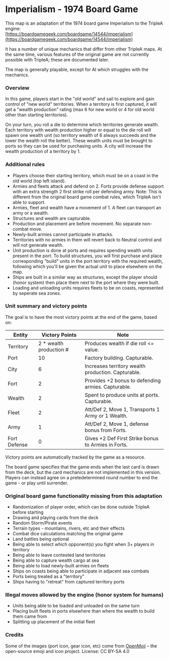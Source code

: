 # Imperialism - 1974 Board Game

This map is an adaptation of the 1974 board game Imperialism to the TripleA engine:  
[https://boardgamegeek.com/boardgame/14544/imperialism](https://boardgamegeek.com/boardgame/14544/imperialism)

It has a number of unique mechanics that differ from other TripleA maps. At the same time, various features of the original game are not currently possible with TripleA; these are documented later.

The map is generally playable, except for AI which struggles with the mechanics.

### Overview

In this game, players start in the "old world" and sail to explore and gain control of "new world" territories. When a territory is first captured, it will get a "wealth production" rating (max 6 for new world or 4 for old world other than starting territories).

On your turn, you roll a die to determine which territories generate wealth. Each territory with wealth production higher or equal to the die roll will spawn one wealth unit (so territory wealth of 6 always succeeds and the lower the wealth roll the better). These wealth units must be brought to ports so they can be used for purchasing units. A city will increase the wealth production of a territory by 1.

### Additional rules

*   Players choose their starting territory, which must be on a coast in the old world (top left island).
*   Armies and fleets attack and defend on 2. Forts provide defense support with an extra strength 2 first strike roll per defending army. Note: This is different from the original board game combat rules, which TripleA isn't able to support.</li>
*   Armies, fleet and wealth have a movement of 1\. A fleet can transport an army or a wealth.
*   Structures and wealth are capturable.
*   Production and placement are before movement. No separate non-combat move.
*   Newly-built armies cannot participate in attacks.
*   Territories with no armies in them will revert back to Neutral control and will not generate wealth.
*   Unit production is done at ports and requires spending wealth units present in the port. To build structures, you will first purchase and place corresponding "build" units in the port territory with the required wealth, following which you'll be given the actual unit to place elsewhere on the map.
*   Ships are built in a similar way as structures, except the player should (honor system) then place them next to the port where they were built.
*   Loading and unloading units requires fleets to be on coasts, represented by seperate sea zones.

### Unit summary and victory points

The goal is to have the most victory points at the end of the game, based on:

| **Entity**    | **Victory Points**      | **Note**                                           |
|---------------|-------------------------|----------------------------------------------------|
| Territory     | 2 * wealth production # | Produces wealth if die roll &lt;= value.           |
| Port          | 10                      | Factory building. Capturable.                      |
| City          | 6                       | Increases territory wealth production. Capturable. |
| Fort          | 2                       | Provides +2 bonus to defending armies. Capturable. |
| Wealth        | 2                       | Spent to produce units at ports. Capturable.       |
| Fleet         | 2                       | Att/Def 2, Move 1, Transports 1 Army or 1 Wealth.  |
| Army          | 1                       | Att/Def 2, Move 1, defense bonus from Forts.       |
| Fort Defense  | 0                       | Gives +2 Def First Strike bonus to Armies in Forts.|

Victory points are automatically tracked by the game as a resource.

The board game specifies that the game ends when the last card is drawn from the deck, but the card mechanics are not implemented in this version. Players can instead agree on a pretedetermined round number to end the game - or play until surrender.

### Original board game functionality missing from this adaptation

*   Randomization of player order, which can be done outside TripleA before starting
*   Drawing and playing cards from the deck
*   Random Storm/Pirate events
*   Terrain types - mountains, rivers, etc and their effects
*   Combat dice calculations matching the original game
*   Land battles being optional
*   Being able to select which opponent(s) you fight when 3+ players in territory
*   Being able to leave contested land territories
*   Being able to capture wealth cargo at sea
*   Being able to load newly-built armies on fleets
*   Ships on coasts being able to participate in adjacent sea combats
*   Ports being treated as a "territory"
*   Ships having to "retreat" from captured territory ports

### Illegal moves allowed by the engine (honor system for humans)

*   Units being able to be loaded and unloaded on the same turn
*   Placing built fleets in ports elsewhere than where the wealth to build them came from
*   Splitting up placement of the initial fleet

### Credits

Some of the images (port icon, gear icon, etc) come from [OpenMoji](https://openmoji.org/) – the open-source emoji and icon project. License: CC BY-SA 4.0
